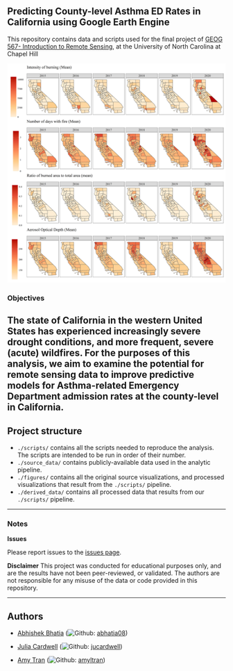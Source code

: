 
## Predicting County-level Asthma ED Rates in California using Google Earth Engine

This repository contains data and scripts used for the final project of [GEOG 567- Introduction to Remote Sensing](https://catalog.unc.edu/courses/geog/), at the University of North Carolina at Chapel Hill  

![](figures/fire_timeseries.png)

### Objectives
The state of California in the western United States has experienced increasingly severe drought conditions, and more frequent, severe (acute) wildfires. For the purposes of this analysis, we aim to examine the potential for remote sensing data to improve predictive models for Asthma-related Emergency Department admission rates at the county-level in California.
---
## Project structure 

  - `./scripts/` contains all the scripts needed to reproduce the analysis. The scripts are intended to be run in order of their number.
  - `./source_data/` contains publicly-available data used in the analytic pipeline.
  - `./figures/` contains all the original source visualizations, and processed visualizations that result from the `./scripts/` pipeline.
  - `./derived_data/` contains all processed data that results from our `./scripts/` pipeline.
---

### Notes

**Issues**

Please report issues to the [issues page](https://github.com/abhatia08/geog567-fall22/issues).

**Disclaimer**
This project was conducted for educational purposes only, and are the results have not been peer-reviewed, or validated. The authors are not responsible for any misuse of the data or code provided in this repository. 

---
## Authors

- [Abhishek Bhatia](https://abhatia.me/) (![Github](http://i.imgur.com/9I6NRUm.png): [abhatia08](https://github.com/abhatia08)) 

- [Julia Cardwell](https://tarheels.live/juliacardwell/) (![Github](http://i.imgur.com/9I6NRUm.png): [jucardwell](https://github.com/jucardwell)) 
  
- [Amy Tran](https://github.com/amyltran) (![Github](http://i.imgur.com/9I6NRUm.png): [amyltran](https://github.com/amyltran)) 

